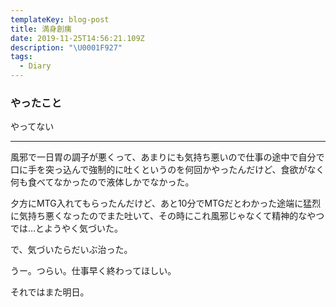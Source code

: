 ```yaml
---
templateKey: blog-post
title: 満身創痍
date: 2019-11-25T14:56:21.109Z
description: "\U0001F927"
tags:
  - Diary
---
```

### やったこと

やってない

-----

風邪で一日胃の調子が悪くって、あまりにも気持ち悪いので仕事の途中で自分で口に手を突っ込んで強制的に吐くというのを何回かやったんだけど、食欲がなく何も食べてなかったので液体しかでなかった。

夕方にMTG入れてもらったんだけど、あと10分でMTGだとわかった途端に猛烈に気持ち悪くなったのでまた吐いて、その時にこれ風邪じゃなくて精神的なやつでは…とようやく気づいた。

で、気づいたらだいぶ治った。

うー。つらい。仕事早く終わってほしい。


それではまた明日。
